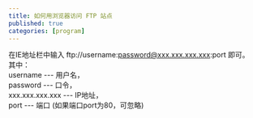 ```yaml
---
title: 如何用浏览器访问 FTP 站点
published: true
categories: [program]
---
```


在IE地址栏中输入  ftp://username:password@xxx.xxx.xxx.xxx:port   即可。  
其中：  
username --- 用户名，  
password --- 口令，   
xxx.xxx.xxx.xxx --- IP地址，  
port --- 端口 (如果端口port为80，可忽略)

